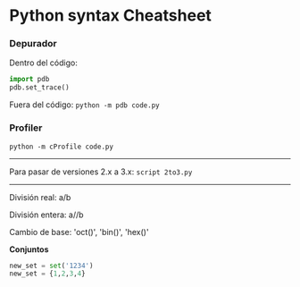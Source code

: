 # Python syntax Cheatsheet

### Depurador

Dentro del código:
```python
import pdb
pdb.set_trace()
```
Fuera del código:
`python -m pdb code.py`

### Profiler

`python -m cProfile code.py`

***

Para pasar de versiones 2.x a 3.x: `script 2to3.py`

***

División real: a/b

División entera: a//b

Cambio de base: 'oct()', 'bin()', 'hex()'

**Conjuntos**

```python
new_set = set('1234')
new_set = {1,2,3,4}
```
